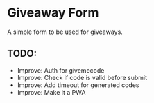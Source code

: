 # Giveaway Form 
A simple form to be used for giveaways.

## TODO:
- Improve: Auth for givemecode
- Improve: Check if code is valid before submit
- Improve: Add timeout for generated codes
- Improve: Make it a PWA
